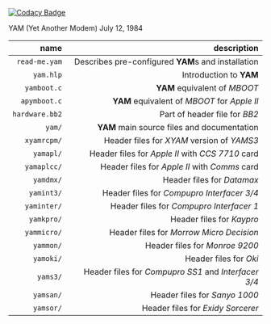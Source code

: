 [![Codacy Badge](https://api.codacy.com/project/badge/Grade/c261bbb2b6f94920b6b031b41dd13a89)](https://app.codacy.com/gh/BAN-AI-Communications/yam?utm_source=github.com&utm_medium=referral&utm_content=BAN-AI-Communications/yam&utm_campaign=Badge_Grade_Settings)

YAM (Yet Another Modem) July 12, 1984

|           name |                                          description |
| -------------: | ---------------------------------------------------: |
|  `read-me.yam` |   Describes pre-configured **YAM**s and installation |
|      `yam.hlp` |                              Introduction to **YAM** |
|    `yamboot.c` |                        **YAM** equivalent of _MBOOT_ |
|   `apymboot.c` |         **YAM** equivalent of _MBOOT_ for _Apple II_ |
| `hardware.bb2` |                        Part of header file for _BB2_ |
|         `yam/` |          **YAM** main source files and documentation |
|    `xyamrcpm/` |           Header files for _XYAM_ version of _YAMS3_ |
|      `yamapl/` |     Header files for _Apple II_ with _CCS 7710_ card |
|    `yamaplcc/` |        Header files for _Apple II_ with _Comms_ card |
|      `yamdmx/` |                           Header files for _Datamax_ |
|     `yamint3/` |           Header files for _Compupro Interfacer 3/4_ |
|    `yaminter/` |             Header files for _Compupro Interfacer 1_ |
|     `yamkpro/` |                            Header files for _Kaypro_ |
|    `yammicro/` |             Header files for _Morrow Micro Decision_ |
|      `yammon/` |                       Header files for _Monroe 9200_ |
|      `yamoki/` |                               Header files for _Oki_ |
|       `yams3/` | Header files for _Compupro SS1_ and _Interfacer 3/4_ |
|      `yamsan/` |                        Header files for _Sanyo 1000_ |
|      `yamsor/` |                    Header files for _Exidy Sorcerer_ |
